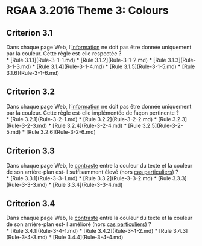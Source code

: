 
# RGAA 3.2016 Theme 3: Colours

## Criterion 3.1
<div lang="fr">Dans chaque page Web, l&#x2019;<a href="http://references.modernisation.gouv.fr/rgaa-accessibilite/glossaire.html#information-donne-par-la-couleur">information</a> ne doit pas &#xEA;tre donn&#xE9;e uniquement par la couleur. Cette r&#xE8;gle est-elle respect&#xE9;e&nbsp;?</div>
* [Rule 3.1.1](Rule-3-1-1.md)
* [Rule 3.1.2](Rule-3-1-2.md)
* [Rule 3.1.3](Rule-3-1-3.md)
* [Rule 3.1.4](Rule-3-1-4.md)
* [Rule 3.1.5](Rule-3-1-5.md)
* [Rule 3.1.6](Rule-3-1-6.md)

## Criterion 3.2
<div lang="fr">Dans chaque page Web, l&#x2019;<a href="http://references.modernisation.gouv.fr/rgaa-accessibilite/glossaire.html#information-donne-par-la-couleur">information</a> ne doit pas &#xEA;tre donn&#xE9;e uniquement par la couleur. Cette r&#xE8;gle est-elle impl&#xE9;ment&#xE9;e de fa&#xE7;on pertinente&nbsp;?</div>
* [Rule 3.2.1](Rule-3-2-1.md)
* [Rule 3.2.2](Rule-3-2-2.md)
* [Rule 3.2.3](Rule-3-2-3.md)
* [Rule 3.2.4](Rule-3-2-4.md)
* [Rule 3.2.5](Rule-3-2-5.md)
* [Rule 3.2.6](Rule-3-2-6.md)

## Criterion 3.3
<div lang="fr">Dans chaque page Web, le <a href="http://references.modernisation.gouv.fr/rgaa-accessibilite/glossaire.html#contraste">contraste</a> entre la couleur du texte et la couleur de son arri&#xE8;re-plan est-il suffisamment &#xE9;lev&#xE9; (hors <a href="http://references.modernisation.gouv.fr/rgaa-accessibilite/cas-particuliers.html#cp-3-3,3-4" title="Cas particuliers pour le crit&#xE8;re 3.3">cas particuliers</a>)&nbsp;?</div>
* [Rule 3.3.1](Rule-3-3-1.md)
* [Rule 3.3.2](Rule-3-3-2.md)
* [Rule 3.3.3](Rule-3-3-3.md)
* [Rule 3.3.4](Rule-3-3-4.md)

## Criterion 3.4
<div lang="fr">Dans chaque page Web, le <a href="http://references.modernisation.gouv.fr/rgaa-accessibilite/glossaire.html#contraste">contraste</a> entre la couleur du texte et la couleur de son arri&#xE8;re-plan est-il am&#xE9;lior&#xE9; (hors <a href="http://references.modernisation.gouv.fr/rgaa-accessibilite/cas-particuliers.html#cp-3-3,3-4" title="Cas particuliers pour le crit&#xE8;re 3.4">cas particuliers</a>)&nbsp;?</div>
* [Rule 3.4.1](Rule-3-4-1.md)
* [Rule 3.4.2](Rule-3-4-2.md)
* [Rule 3.4.3](Rule-3-4-3.md)
* [Rule 3.4.4](Rule-3-4-4.md)


